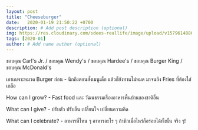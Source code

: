 ```yaml
---
layout: post
title: "Cheeseburger"
date:   2020-01-19 21:50:22 +0700
description: # Add post description (optional)
img: https://res.cloudinary.com/sdees-reallife/image/upload/v1579614886/1428824550789.jpg # Add image post (optional)
tags: [2020-01]
author: # Add name author (optional)
---
```

ขอบคุณ Carl's Jr. / ขอบคุณ Wendy's / ขอบคุณ Hardee's / ขอบคุณ Burger King / ขอบคุณ McDonald's

เอาเฉพาะหมวด Burger ก่อน - นึกถึงตอนสั่งเมนูเด็ก แล้วก็ยังทานไม่หมด มาจนถึง Fries ที่ต้องใส่เกลือ

<i class="fa fa-child" style="color:plum"></i>

How can I grow? - Fast food และ วัฒนธรรมเรื่องอาหารพื้นบ้านของชาติอื่น

What can I give? - ปรับตัว ปรับลิ้น เปลี่ยนใจ เปลี่ยนความคิด

What can I celebrate? - อาหารที่ไหน ๆ อาหารอะไร ๆ ถ้าหิวเมื่อไหร่ก็อร่อยได้ทั้งนั้น จริง ๆ!
